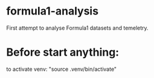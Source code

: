# formula1-analysis
First attempt to analyse Formula1 datasets and temeletry.

# Before start anything:
to activate venv: "source .venv/bin/activate"
